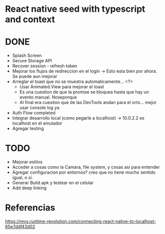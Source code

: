# React native seed with typescript and context

# DONE
* Splash Screen
* Secure Storage API
* Recover session - refresh token
* Mejorar los flujos de redireccion en el login -> Esto esta bien por ahora. Se puede aun mejorar
* Arreglar el toast que no se muestra automaticamente... <?>
  * Usar Animated.View para mejorar el toast
  * Es una cuestion de que la promise se bloquea hasta que hay un evento manual. Noseporque 
  * Al final era cuesiton que de las DevTools andan para el orto... mejor usar console log ya
* Auth Flow completed
* Integrar desarrollo local (como pegarle a localhost) -> 10.0.2.2 es localhost en el emulador
* Agregar testing


# TODO
* Mejorar estilos
* Acceder a cosas como la Camara, file system, y cosas asi para entender
* Agregar configuracion por entornos? creo que no tiene mucho sentido igual, o si.
* Generar Build.apk y testear en el celular
* Add deep linking


# Referencias
https://revs.runtime-revolution.com/connecting-react-native-to-localhost-65e7ddf43d02